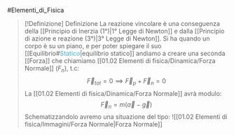 #Elementi_di_Fisica 

>[!Definizione]  Definizione
>La reazione vincolare è una conseguenza della [[Principio di Inerzia (1°)|1° Legge di Newton]] e dalla [[Principio di azione e reazione (3°)|3° Legge di Newton]].
>Si ha quando un corpo è su un piano, e per poter spiegare il suo [[Equilibrio#<font color=" 4bacc6">Statico</font>|equilibrio statico]] andiamo a creare una seconda [[Forza]] che chiamiamo [[01.02 Elementi di fisica/Dinamica/Forza Normale]] ($F_{n}$), t.c:
>$$\vec{F}_{tot}=0 \implies \vec{F}_{p}+\vec{F}_{n}=0$$
>La [[01.02 Elementi di fisica/Dinamica/Forza Normale]] avrà modulo:
>$$\vec{F}_{n}=m(\vec{a}-\vec{g})$$
>Schematizzandolo avremo una situazione del tipo:
>![[01.02 Elementi di fisica/Immagini/Forza Normale|Forza Normale]]


